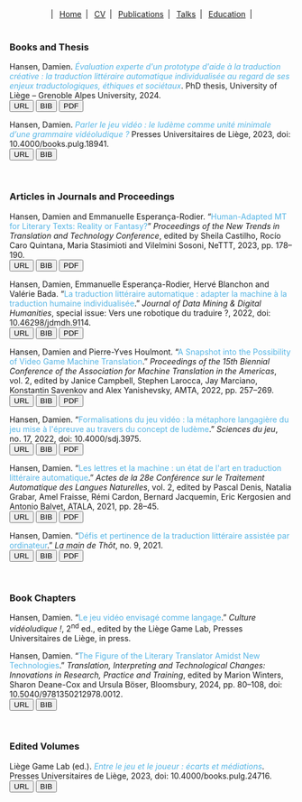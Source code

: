 <center>
  &vert;&ensp;
  <a href="index.html">Home</a>&ensp;&vert;&ensp;
  <a href="resume.html">CV</a>&ensp;&vert;&ensp;
  <a href="publications.html">Publications</a>&ensp;&vert;&ensp;
  <a href="talks.html">Talks</a>&ensp;&vert;&ensp;
  <a href="education.html">Education</a>&ensp;&vert;
</center>

<br>

<div class="reference">

<h3>Books and Thesis</h3>

<p>
  Hansen, Damien. <i style="color:#55B5E5;letter-spacing:-.1px">Évaluation experte d'un prototype d'aide à la traduction créative&nbsp;: la traduction littéraire automatique individualisée au regard de ses enjeux traductologiques, éthiques et sociétaux</i>. PhD thesis, University of Liège &ndash; Grenoble Alpes University, 2024.<br>
  <a href="https://hdl.handle.net/2268/312631" target="_blank"><button class="btn-url">URL</button></a>
  <button class="btn-bib" onclick="toggleBib10()">BIB</button>
  <a href="https://orbi.uliege.be/bitstream/2268/312631/1/these_hansen_v1.pdf" target="_blank"><button class="btn-pdf">PDF</button></a>
</p>

<div id="bib10" style="display:none; background-color:black; padding-left: 2em;">
  <pre>@phdthesis{hansen:2024:thesis,
    title     = {Évaluation experte d'un prototype d'aide à la traduction créative : la traduction littéraire automatique individualisée au regard de ses enjeux traductologiques, éthiques et sociétaux},
    author    = {Hansen, Damien},
    year      = {2024},
    type      = {PhD thesis},
    school    = {University of Liège -- Grenoble Alpes University},
    url       = {https://hdl.handle.net/2268/312631}}
  </pre>
</div>

<script>
  function toggleBib10(parameter) {
    var x = document.getElementById('bib10');
    if (x.style.display === 'none') {
        x.style.display = 'block';
    } else {
        x.style.display = 'none';
    }
  }
</script>

<p>
  Hansen, Damien. <i style="color:#55B5E5;">Parler le jeu vidéo&nbsp;: le ludème comme unité minimale d’une grammaire vidéoludique&nbsp;?</i> Presses Universitaires de Liège, 2023, doi: 10.4000/books.pulg.18941.<br>
  <a href="https://books.openedition.org/pulg/18941" target="_blank"><button class="btn-url">URL</button></a>
  <button class="btn-bib" onclick="toggleBib8()">BIB</button>
</p>

<div id="bib8" style="display:none; background-color:black; padding-left: 2em;">
  <pre>@book{hansen:2023:pulg,
    title     = {Parler le jeu vidéo : le ludème comme unité minimale d'une grammaire vidéoludique ?},
    author    = {Hansen, Damien},
    series    = {Culture contemporaine},
    number    = {4},
    year      = {2023},
    publisher = {Presses Universitaires de Liège},
    location  = {Liège, Belgium},
    isbn      = {978-2-87562-396-6},
    doi       = {10.4000/books.pulg.18941},
    url       = {https://books.openedition.org/pulg/18941}}
  </pre>
</div>

<script>
  function toggleBib8(parameter) {
    var x = document.getElementById('bib8');
    if (x.style.display === 'none') {
        x.style.display = 'block';
    } else {
        x.style.display = 'none';
    }
  }
</script>

<br>

<h3>Articles in Journals and Proceedings</h3>

<p>
  Hansen, Damien and Emmanuelle Esperança-Rodier. &ldquo;<span style="color:#55B5E5;">Human-Adapted MT for Literary Texts: Reality or Fantasy?</span>&rdquo; <i>Proceedings of the New Trends in Translation and Technology Conference</i>, edited by Sheila Castilho, Rocío Caro Quintana, Maria Stasimioti and Vilelmini Sosoni, NeTTT, 2023, pp.&nbsp;178&ndash;190.<br>
  <a href="https://acl-anthology.online/nettt-2022/" target="_blank"><button class="btn-url">URL</button></a>
  <button class="btn-bib" onclick="toggleBib6()">BIB</button>
  <a href="https://acl-bg.org/proceedings/2022/NeTTT%202022/NeTTT-2022-Final-Proceedings.pdf#chapter.20" target="_blank"><button class="btn-pdf">PDF</button></a>
</p>

<div id="bib6" style="display:none; background-color:black; padding-left: 2em;">
  <pre>@inproceedings{hansen-esperanca-rodier:2023:nettt,
    title     = {Human-Adapted MT for Literary Texts: Reality or Fantasy?},
    author    = {Hansen, Damien and Esperança-Rodier, Emmanuelle},
    booktitle = {Proceedings of the New Trends in Translation and Technology Conference},
    editor    = {Castilho, Sheila and Caro Quintana, Rocío and Stasimioti, Maria and Sosoni, Vilelmini},
    year      = {2023},
    pages     = {178--190},
    publisher = {NeTTT},
    location  = {Rhodes, Greece},
    url       = {https://acl-anthology.online/nettt-2022/},
    copyright = {CC BY-NC-ND 4.0}}
  </pre>
</div>

<script>
  function toggleBib6(parameter) {
    var x = document.getElementById('bib6');
    if (x.style.display === 'none') {
        x.style.display = 'block';
    } else {
        x.style.display = 'none';
    }
  }
</script>

<p>
  Hansen, Damien, Emmanuelle Esperança-Rodier, Hervé Blanchon and Valérie Bada. &ldquo;<span style="color:#55B5E5;">La traduction littéraire automatique&nbsp;: adapter la machine à la traduction humaine individualisée</span>.&rdquo; <i>Journal of Data Mining & Digital Humanities</i>, special issue: Vers une robotique du traduire&nbsp;?, 2022, doi: 10.46298/jdmdh.9114.<br>
  <a href="https://doi.org/10.46298/jdmdh.9114" target="_blank"><button class="btn-url">URL</button></a>
  <button class="btn-bib" onclick="toggleBib5()">BIB</button>
  <a href="https://jdmdh.episciences.org/9949/pdf" target="_blank"><button class="btn-pdf">PDF</button></a>
</p>

<div id="bib5" style="display:none; background-color:black; padding-left: 2em;">
  <pre>@article{hansen-etal:2022:jdmdh,
    title     = {La traduction littéraire automatique : adapter la machine à la traduction humaine individualisée},
    author    = {Hansen, Damien},
    journal   = {Journal of Data Mining & Digital Humanities},
    editor    = {Baillot, Anne and Carter, Ellen and Grass, Thierry and Ruiz Fabo, Pablo},
    number    = {Vers une robotique du traduire},
    year      = {2022},
    issn      = {2416-5999},
    doi       = {10.46298/jdmdh.9114},
    url       = {https://jdmdh.episciences.org/9949},
    copyright = {CC BY 4.0}}
  </pre>
</div>

<script>
  function toggleBib5(parameter) {
    var x = document.getElementById('bib5');
    if (x.style.display === 'none') {
        x.style.display = 'block';
    } else {
        x.style.display = 'none';
    }
  }
</script>

<p>
  Hansen, Damien and Pierre-Yves Houlmont. &ldquo;<span style="color:#55B5E5;">A Snapshot into the Possibility of Video Game Machine Translation</span>.&rdquo; <i>Proceedings of the 15th Biennial Conference of the Association for Machine Translation in the Americas</i>, vol.&nbsp;2, edited by Janice Campbell, Stephen Larocca, Jay Marciano, Konstantin Savenkov and Alex Yanishevsky, AMTA, 2022, pp.&nbsp;257&ndash;269.<br>
  <a href="https://aclanthology.org/2022.amta-upg.18" target="_blank"><button class="btn-url">URL</button></a>
  <button class="btn-bib" onclick="toggleBib4()">BIB</button>
  <a href="https://aclanthology.org/2022.amta-upg.18.pdf" target="_blank"><button class="btn-pdf">PDF</button></a>
</p>

<div id="bib4" style="display:none; background-color:black; padding-left: 2em;">
  <pre>@inproceedings{hansen-houlmont:2022:amta,
    title     = {A Snapshot into the Possibility of Video Game Machine Translation},
    author    = {Hansen, Damien and Houlmont, Pierre-Yves},
    booktitle = {Proceedings of the 15th Biennial Conference of the Association for Machine Translation in the Americas},
    editor    = {Campbell, Janice and Larocca, Stephen and Marciano, Jay and Savenkov, Konstantin and Yanishevsky, Alex},
    volume    = {2},
    year      = {2022},
    pages     = {257--269},
    publisher = {AMTA},
    location  = {Orlando, USA},
    url       = {https://aclanthology.org/2022.amta-upg.18},
    copyright = {CC BY-ND 4.0}}
  </pre>
</div>

<script>
  function toggleBib4(parameter) {
    var x = document.getElementById('bib4');
    if (x.style.display === 'none') {
        x.style.display = 'block';
    } else {
        x.style.display = 'none';
    }
  }
</script>

<p>
  Hansen, Damien. &ldquo;<span style="color:#55B5E5;">Formalisations du jeu vidéo&nbsp;: la métaphore langagière du jeu mise à l'épreuve au travers du concept de ludème</span>.&rdquo; <i>Sciences du jeu</i>, no.&nbsp;17, 2022, doi: 10.4000/sdj.3975.<br>
  <a href="https://journals.openedition.org/sdj/3975" target="_blank"><button class="btn-url">URL</button></a>
  <button class="btn-bib" onclick="toggleBib3()">BIB</button>
  <a href="https://journals.openedition.org/sdj/pdf/3975" target="_blank"><button class="btn-pdf">PDF</button></a>
</p>

<div id="bib3" style="display:none; background-color:black; padding-left: 2em;">
  <pre>@article{hansen:2022:sdj,
    title     = {Formalisations du jeu vidéo : la métaphore langagière du jeu mise à l'épreuve au travers du concept de ludème},
    author    = {Hansen, Damien},
    journal   = {Sciences du jeu},
    editor    = {Bilat, Loïse and Javet, David and Pante, Isaac and Rochat, Yannick},
    number    = {17},
    year      = {2022},
    publisher = {Laboratoire Experice},
    issn      = {2269-2657},
    doi       = {10.4000/sdj.3975},
    url       = {https://journals.openedition.org/sdj/3975},
    copyright = {CC BY-NC-ND 4.0}}
  </pre>
</div>

<script>
  function toggleBib3(parameter) {
    var x = document.getElementById('bib3');
    if (x.style.display === 'none') {
        x.style.display = 'block';
    } else {
        x.style.display = 'none';
    }
  }
</script>

<p>
  Hansen, Damien. &ldquo;<span style="color:#55B5E5;">Les lettres et la machine&nbsp;: un état de l'art en traduction littéraire automatique</span>.&rdquo; <i>Actes de la 28e Conférence sur le Traitement Automatique des Langues Naturelles</i>, vol.&nbsp;2, edited by Pascal Denis, Natalia Grabar, Amel Fraisse, Rémi Cardon, Bernard Jacquemin, Eric Kergosien and Antonio Balvet, ATALA, 2021, pp.&nbsp;28&ndash;45.<br>
  <a href="https://aclanthology.org/2021.jeptalnrecital-recital.3" target="_blank"><button class="btn-url">URL</button></a>
  <button class="btn-bib" onclick="toggleBib2()">BIB</button>
  <a href="https://aclanthology.org/2021.jeptalnrecital-recital.3.pdf" target="_blank"><button class="btn-pdf">PDF</button></a>
</p>

<div id="bib2" style="display:none; background-color:black; padding-left: 2em;">
  <pre>@inproceedings{hansen:2021:taln,
    title     = {Les lettres et la machine : un état de l'art en traduction littéraire automatique},
    author    = {Hansen, Damien},
    booktitle = {Actes de la 28e Conférence sur le Traitement Automatique des Langues Naturelles},
    editor    = {Denis, Pascal and Grabar, Natalia and Fraisse, Amel and Cardon, Rémi and Jacquemin, Bernard and Kergosien, Eric and Balvet, Antonio},
    volume    = {2},
    year      = {2021},
    pages     = {28--45},
    publisher = {ATALA},
    location  = {Lille, France},
    url       = {https://aclanthology.org/2021.jeptalnrecital-recital.3},
    copyright = {CC BY 4.0}}
  </pre>
</div>

<script>
  function toggleBib2(parameter) {
    var x = document.getElementById('bib2');
    if (x.style.display === 'none') {
        x.style.display = 'block';
    } else {
        x.style.display = 'none';
    }
  }
</script>

<p>
  Hansen, Damien. &ldquo;<span style="color:#55B5E5;">Défis et pertinence de la traduction littéraire assistée par ordinateur</span>.&rdquo; <i>La main de Thôt</i>, no.&nbsp;9, 2021.<br>
  <a href="https://revues.univ-tlse2.fr/lamaindethot/index.php?id=982" target="_blank"><button class="btn-url">URL</button></a>
  <button class="btn-bib" onclick="toggleBib1()">BIB</button>
  <a href="http://interfas.univ-tlse2.fr/lamaindethot/?do=_pdfgen_get&document=982&lang=fr" target="_blank"><button class="btn-pdf">PDF</button></a>
</p>

<div id="bib1" style="display:none; background-color:black; padding-left: 2em;">
  <pre>@article{hansen:2021:lmdt,
    title     = {Défis et pertinence de la traduction littéraire assistée par ordinateur},
    author    = {Hansen, Damien},
    journal   = {La main de Thôt},
    editor    = {Josselin-Leray, Amélie and Fillière, Carole},
    number    = {9},
    year      = {2021},
    publisher = {CETIM - Université de Toulouse II – Le Mirail},
    issn      = {2272-2653},
    url       = {https://revues.univ-tlse2.fr/lamaindethot/index.php?id=982}}
  </pre>
</div>

<script>
  function toggleBib1(parameter) {
    var x = document.getElementById('bib1');
    if (x.style.display === 'none') {
        x.style.display = 'block';
    } else {
        x.style.display = 'none';
    }
  }
</script>

<br>

<h3>Book Chapters</h3>

<p>Hansen, Damien. &ldquo;<span style="color:#55B5E5;">Le jeu vidéo envisagé comme langage</span>.&rdquo; <i>Culture vidéoludique&nbsp;!</i>, 2<sup>nd</sup>&nbsp;ed., edited by the Liège Game Lab, Presses Universitaires de Liège, in press.</p>

<p>
  Hansen, Damien. &ldquo;<span style="color:#55B5E5;">The Figure of the Literary Translator Amidst New Technologies</span>.&rdquo; <i>Translation, Interpreting and Technological Changes: Innovations in Research, Practice and Training</i>, edited by Marion Winters, Sharon Deane-Cox and Ursula Böser, Bloomsbury, 2024, pp.&nbsp;80&ndash;108, doi: 10.5040/9781350212978.0012.<br>
  <a href="https://www.bloomsburycollections.com/monograph?docid=b-9781350212978" target="_blank"><button class="btn-url">URL</button></a>
  <button class="btn-bib" onclick="toggleBib9()">BIB</button>
</p>

<div id="bib9" style="display:none; background-color:black; padding-left: 2em;">
  <pre>@incollection{hansen:2024:bloomsburry,
    title     = {The Figure of the Literary Translator amidst New Technologies},
    author    = {Hansen, Damien},
    booktitle = {Translation, Interpreting and Technological Change: Innovations in Research, Practice and Training},
    editor    = {Winters, Marion and Deane-Cox, Sharon and Böser, Ursula},
    series    = {Bloomsbury Advances in Translation},
    year      = {2024},
    pages     = {80--108},
    publisher = {Bloomsbury Academic},
    location  = {London, United Kingdom},
    isbn      = {978-1-3502-1294-7},
    doi       = {10.5040/9781350212978.0012}}
  </pre>
</div>

<script>
  function toggleBib9(parameter) {
    var x = document.getElementById('bib9');
    if (x.style.display === 'none') {
        x.style.display = 'block';
    } else {
        x.style.display = 'none';
    }
  }
</script>

<br>

<h3>Edited Volumes</h3>

<p>
  Liège Game Lab (ed.). <i style="color:#55B5E5;">Entre le jeu et le joueur&nbsp;: écarts et médiations</i>. Presses Universitaires de Liège, 2023, doi: 10.4000/books.pulg.24716.<br>
  <a href="https://books.openedition.org/pulg/26521" target="_blank"><button class="btn-url">URL</button></a>
  <button class="btn-bib" onclick="toggleBib7()">BIB</button>
</p>

<div id="bib7" style="display:none; background-color:black; padding-left: 2em;">
  <pre>@book{liege-game-lab:2023:pulg,
    title     = {Entre le jeu et le joueur : écarts et médiations},
    editor    = {Liège Game Lab},
    series    = {Jeu / Play / Spiel},
    number    = {6},
    year      = {2023},
    publisher = {Presses Universitaires de Liège},
    location  = {Liège, Belgium},
    isbn      = {978-2-87562-405-5},
    doi       = {10.4000/books.pulg.24716},
    url       = {https://books.openedition.org/pulg/26521}}
  </pre>
</div>

<script>
  function toggleBib7(parameter) {
    var x = document.getElementById('bib7');
    if (x.style.display === 'none') {
        x.style.display = 'block';
    } else {
        x.style.display = 'none';
    }
  }
</script>
  
</div>
